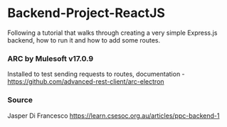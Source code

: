 # Backend-Project-ReactJS
Following a tutorial that walks through creating a very simple Express.js backend, how to run it and how to add some routes.

### ARC by Mulesoft v17.0.9
Installed to test sending requests to routes, 
documentation - https://github.com/advanced-rest-client/arc-electron

### Source
Jasper Di Francesco
https://learn.csesoc.org.au/articles/ppc-backend-1
